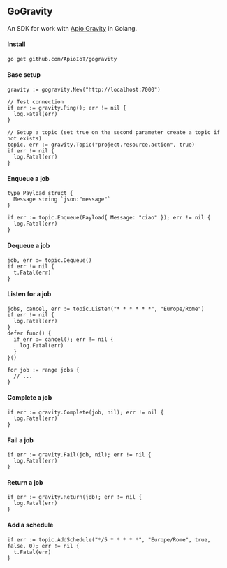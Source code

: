## GoGravity

An SDK for work with [Apio Gravity](https://gitlab.com/apio-private/apio-gravity) in Golang.

#### Install
```bash
go get github.com/ApioIoT/gogravity
```

#### Base setup
```golang
gravity := gogravity.New("http://localhost:7000")

// Test connection
if err := gravity.Ping(); err != nil {
  log.Fatal(err)
}

// Setup a topic (set true on the second parameter create a topic if not exists)
topic, err := gravity.Topic("project.resource.action", true)
if err != nil {
  log.Fatal(err)
}
```

#### Enqueue a job
```golang
type Payload struct {
  Message string `json:"message"`
}

if err := topic.Enqueue(Payload{ Message: "ciao" }); err != nil {
  log.Fatal(err)
}
```

#### Dequeue a job
```golang
job, err := topic.Dequeue()
if err != nil {
  t.Fatal(err)
}
```

#### Listen for a job
```golang
jobs, cancel, err := topic.Listen("* * * * * *", "Europe/Rome")
if err != nil {
  log.Fatal(err)
}
defer func() {
  if err := cancel(); err != nil {
    log.Fatal(err)
  }
}()

for job := range jobs {
  // ...
}
```

#### Complete a job
```golang
if err := gravity.Complete(job, nil); err != nil {
  log.Fatal(err)
} 
```

#### Fail a job
```golang
if err := gravity.Fail(job, nil); err != nil {
  log.Fatal(err)
}
```

#### Return a job
```golang
if err := gravity.Return(job); err != nil {
  log.Fatal(err)
} 
```

#### Add a schedule
```golang
if err := topic.AddSchedule("*/5 * * * * *", "Europe/Rome", true, false, 0); err != nil {
  t.Fatal(err)
}
```
